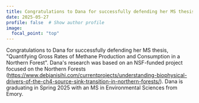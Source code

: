 ```yaml
---
title: Congratulations to Dana for successfully defending her MS thesis!
date: 2025-05-27
profile: false  # Show author profile
image:
  focal_point: "top"
---
```

Congratulations to Dana for successfully defending her MS thesis, "Quantifying Gross Rates of Methane Production and Consumption in a Northern Forest". Dana's research was based on an NSF-funded project focused on the Northern Forests (https://www.debjanisihi.com/currentprojects/understanding-biophysical-drivers-of-the-ch4-source-sink-transition-in-northern-forests/). Dana is graduating in Spring 2025 with an MS in Environmental Sciences from Emory.


  
